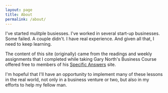 ```yaml
---
layout: page
title: About
permalink: /about/
---
```


I've started mulitple busiesses.  I've worked in several start-up businesses.  Some failed.  A couple didn't.  I have real experience.  And given all that, I need to keep learning.

The content of this site (originally) came from the readings and weekly assignments that I completed while taking Gary North's Business Course offered free to members of his [Specific Answers](gary-north) site.  

I'm hopeful that I'll have an opportunity to implement many of these lessons in the real world, not only in a business venture or two, but also in my efforts to help my fellow man.



[gary-north]: https://garynorth.com
